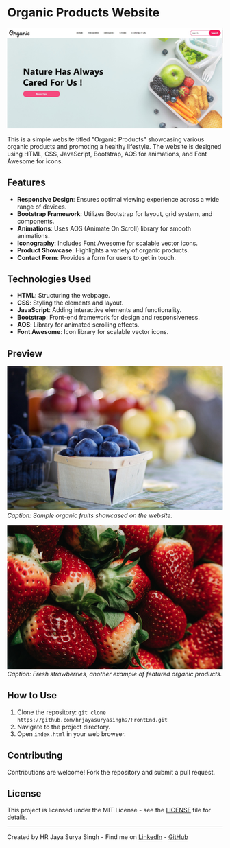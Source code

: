 # Organic Products Website

![Website Preview](web.jpg)

This is a simple website titled "Organic Products" showcasing various organic products and promoting a healthy lifestyle. The website is designed using HTML, CSS, JavaScript, Bootstrap, AOS for animations, and Font Awesome for icons.

## Features

- **Responsive Design**: Ensures optimal viewing experience across a wide range of devices.
- **Bootstrap Framework**: Utilizes Bootstrap for layout, grid system, and components.
- **Animations**: Uses AOS (Animate On Scroll) library for smooth animations.
- **Iconography**: Includes Font Awesome for scalable vector icons.
- **Product Showcase**: Highlights a variety of organic products.
- **Contact Form**: Provides a form for users to get in touch.

## Technologies Used

- **HTML**: Structuring the webpage.
- **CSS**: Styling the elements and layout.
- **JavaScript**: Adding interactive elements and functionality.
- **Bootstrap**: Front-end framework for design and responsiveness.
- **AOS**: Library for animated scrolling effects.
- **Font Awesome**: Icon library for scalable vector icons.

## Preview

![Preview 1](fruit-1004887_1280.jpg)
*Caption: Sample organic fruits showcased on the website.*

![Preview 2](strawberries-7391738_1280.jpg)
*Caption: Fresh strawberries, another example of featured organic products.*

## How to Use

1. Clone the repository: `git clone https://github.com/hrjayasuryasingh9/FrontEnd.git`
2. Navigate to the project directory.
3. Open `index.html` in your web browser.

## Contributing

Contributions are welcome! Fork the repository and submit a pull request.

## License

This project is licensed under the MIT License - see the [LICENSE](LICENSE) file for details.

---

Created by HR Jaya Surya Singh - Find me on [LinkedIn](https://www.linkedin.com/in/hr-jaya-surya-singh-42693927b/) - [GitHub](https://github.com/hrjayasuryasingh9)
